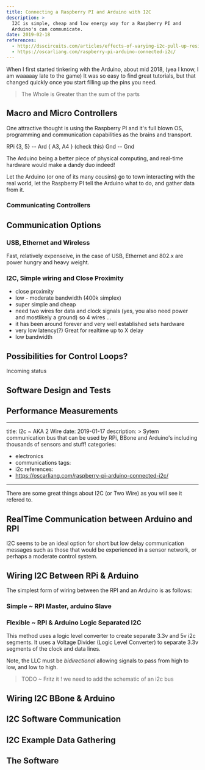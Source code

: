 ```yaml
---
title: Connecting a Raspberry PI and Arduino with I2C
description: >
  I2C is simple, cheap and low energy way for a Raspberry PI and
  Arduino's can communicate.
date: 2019-02-18
references:
  - http://dsscircuits.com/articles/effects-of-varying-i2c-pull-up-resistors
  - https://oscarliang.com/raspberry-pi-arduino-connected-i2c/
---
```


When I first started tinkering with the Arduino, about mid 2018, (yea
I know, I am waaaaay late to the game) It was so easy to find great
tutorials, but that changed quickly once you start filling up the pins
you need.

> The Whole is Greater than the sum of the parts

## Macro and Micro Controllers

One attractive thought is using the Raspberry PI and it's full blown
OS, programming and communication capabilities as the brains and
transport.

  RPi {3, 5} -- Ard { A3, A4 } (check this)
        Gnd  -- Gnd


The Arduino being a better piece of physical computing, and real-time
hardware would make a dandy duo indeed!

Let the Arduino (or one of its many cousins) go to town interacting
with the real world, let the Raspberry PI tell the Arduino what to do,
and gather data from it.

### Communicating Controllers

## Communication Options

### USB, Ethernet and Wireless

Fast, relatively expenseive, in the case of USB, Ethernet and 802.x
are power hungry and heavy weight.

### I2C, Simple wiring and Close Proximity

- close proximity
- low - moderate bandwidth (400k simplex)
- super simple and cheap
- need two wires for data and clock signals (yes, you also need power
  and mostlikely a ground) so 4 wires ...
- it has been around forever and very well established sets hardware
- very low latency(?) Great for realtime up to X delay
- low bandwidth

## Possibilities for Control Loops?

Incoming status 

## Software Design and Tests

## Performance Measurements


---
title: I2c ~ AKA 2 Wire
date: 2019-01-17
description: >
  Sytem communication bus that can be used by RPi, BBone and 
  Arduino's including thousands of sensors and stuff!
categories: 
  - electronics
  - communications
tags: 
  - i2c
references:
  - https://oscarliang.com/raspberry-pi-arduino-connected-i2c/

---

There are some great things about I2C (or Two Wire) as you will see it
refered to.

## RealTime Communication between Arduino and RPI

I2C seems to be an ideal option for short but low delay communication messages
such as those that would be experienced in a sensor network, or perhaps a moderate 
control system.

## Wiring I2C Between RPi & Arduino

The simplest form of wiring between the RPI and an Arduino is as follows:

### Simple ~ RPI Master, arduino Slave

### Flexible ~ RPI & Arduino Logic Separated I2C

This method uses a logic level converter to create separate 3.3v and 5v i2c segments.
It uses a Voltage Divider (Logic Level Converter) to separate 3.3v segments of the clock and 
data lines.

Note, the LLC must be _bidirectional_ allowing signals to pass 
from high to low, and low to high. 

> TODO ~ Fritz it ! we need to add the schematic of an i2c bus

## Wiring I2C BBone & Arduino

## I2C Software Communication

## I2C Example Data Gathering


## The Software
